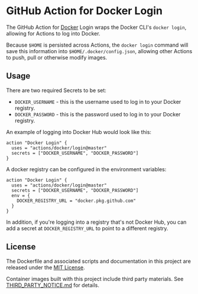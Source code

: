 # GitHub Action for Docker Login

The GitHub Action for [Docker](https://docker.com/) Login wraps the Docker CLI's `docker login`, allowing for Actions to log into Docker.

Because `$HOME` is persisted across Actions, the `docker login` command will save this information into `$HOME/.docker/config.json`, allowing other Actions to push, pull or otherwise modify images.

## Usage

There are two required Secrets to be set:

* `DOCKER_USERNAME` - this is the username used to log in to your Docker registry.
* `DOCKER_PASSWORD` - this is the password used to log in to your Docker registry.

An example of logging into Docker Hub would look like this:

```
action "Docker Login" {
  uses = "actions/docker/login@master"
  secrets = ["DOCKER_USERNAME", "DOCKER_PASSWORD"]
}
```

A docker registry can be configured in the environment variables:

```
action "Docker Login" {
  uses = "actions/docker/login@master"
  secrets = ["DOCKER_USERNAME", "DOCKER_PASSWORD"]
  env = {
    DOCKER_REGISTRY_URL = "docker.pkg.github.com"
  }
}
```

In addition, if you're logging into a registry that's not Docker Hub, you can add a secret at `DOCKER_REGISTRY_URL` to point to a different registry.

## License

The Dockerfile and associated scripts and documentation in this project are released under the [MIT License](LICENSE.md).

Container images built with this project include third party materials. See [THIRD_PARTY_NOTICE.md](THIRD_PARTY_NOTICE.md) for details.
